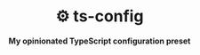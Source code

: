 <div align="center">
	<h1>⚙️ ts-config</h1>
	<strong>My opinionated TypeScript configuration preset</strong>
</div>
